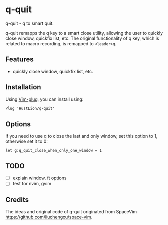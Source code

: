 # q-quit
q-quit - q to smart quit.

q-quit remapps the q key to a smart close utility, allowing
the user to quickly close window, quickfix list, etc. The original
functionality of q key, which is related to macro recording, is
remapped to `<leader>q`.

## Features

* quickly close window, quickfix list, etc.

## Installation

Using [Vim-plug](https://github.com/junegunn/vim-plug), you can install using:

	Plug 'HustLion/q-quit'

## Options

If you need to use q to close the last and only window, set this option
to 1, otherwise set it to 0:

    let g:q_quit_close_when_only_one_window = 1

## TODO

* [ ] explain window, ft options
* [ ] test for nvim, gvim

## Credits

The ideas and original code of q-quit originated from SpaceVim <https://github.com/liuchengxu/space-vim>.